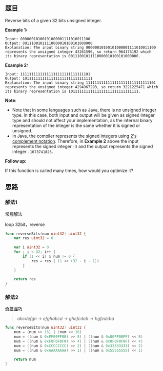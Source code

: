 ## 题目

Reverse bits of a given 32 bits unsigned integer.

 

**Example 1:**

```
Input: 00000010100101000001111010011100
Output: 00111001011110000010100101000000
Explanation: The input binary string 00000010100101000001111010011100 represents the unsigned integer 43261596, so return 964176192 which its binary representation is 00111001011110000010100101000000.
```

**Example 2:**

```
Input: 11111111111111111111111111111101
Output: 10111111111111111111111111111111
Explanation: The input binary string 11111111111111111111111111111101 represents the unsigned integer 4294967293, so return 3221225471 which its binary representation is 10111111111111111111111111111111.
```

 

**Note:**

- Note that in some languages such as Java, there is no unsigned integer type. In this case, both input and output will be given as signed integer type and should not affect your implementation, as the internal binary representation of the integer is the same whether it is signed or unsigned.
- In Java, the compiler represents the signed integers using [2's complement notation](https://en.wikipedia.org/wiki/Two's_complement). Therefore, in **Example 2** above the input represents the signed integer `-3` and the output represents the signed integer `-1073741825`.

 

**Follow up**:

If this function is called many times, how would you optimize it?

## 思路

### 解法1

常规解法

loop 32bit，reverse

```go
func reverseBits(num uint32) uint32 {
    var res uint32 = 0
    
    var i uint32 = 0
    for ; i < 32; i++ {
        if (1 << i) & num != 0 {
            res = res | (1 << (32 - i - 1))
        }
    }
    
    return res
}
```

### 解法2

[奇技淫巧](https://leetcode.com/problems/reverse-bits/discuss/54741/O(1)-bit-operation-C%2B%2B-solution-(8ms))

> *abcdefgh -> efghabcd -> ghefcdab -> hgfedcba*

```go
func reverseBits(num uint32) uint32 {
    num = (num >> 16) | (num << 16)
    num = ((num & 0xFF00FF00) >> 8) | ((num & 0x00FF00FF) << 8)
    num = ((num & 0xF0F0F0F0) >> 4) | ((num & 0x0F0F0F0F) << 4)
    num = ((num & 0xCCCCCCCC) >> 2) | ((num & 0x33333333) << 2)
    num = ((num & 0xAAAAAAAA) >> 1) | ((num & 0x55555555) << 1)
    
    return num
}
```


